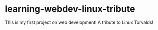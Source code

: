 # learning-webdev-linux-tribute
This is my first project on web development! A tribute to Linux Torvalds!
